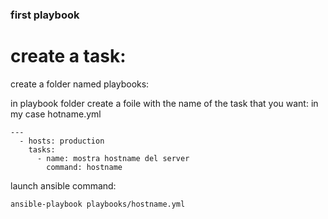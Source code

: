 ### first playbook

# create a task:

create a folder named playbooks:

in playbook folder create a foile with the name of the task that you want:
in my case hotname.yml
```
---
  - hosts: production
    tasks:
      - name: mostra hostname del server
        command: hostname
```

launch ansible command:
```
ansible-playbook playbooks/hostname.yml
```
